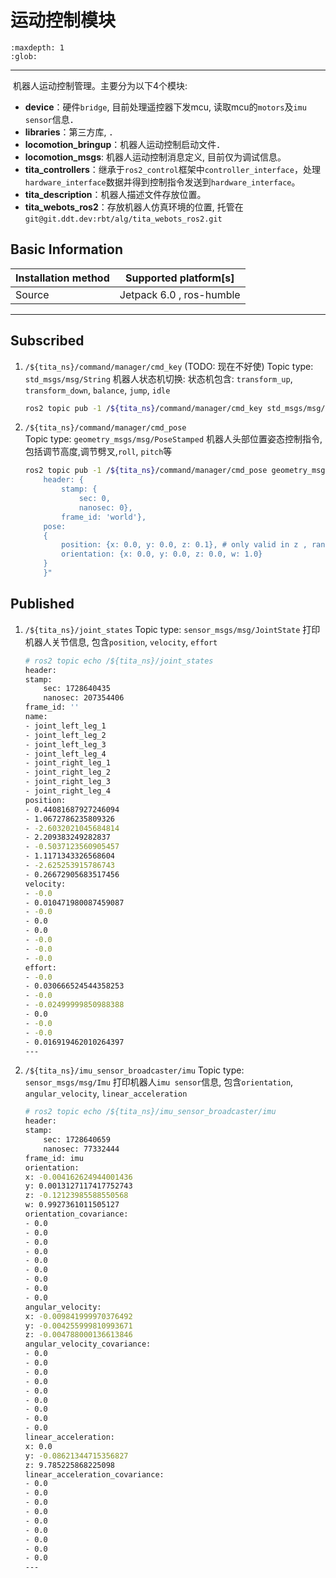 # 运动控制模块

```{toctree}
:maxdepth: 1
:glob:
```
------

​
机器人运动控制管理。主要分为以下4个模块:

- **device**：硬件`bridge`, 目前处理遥控器下发mcu, 读取mcu的`motors`及`imu sensor`信息．
- **libraries**：第三方库, ．
- **locomotion_bringup**：机器人运动控制启动文件．
- **locomotion_msgs**: 机器人运动控制消息定义, 目前仅为调试信息。
- **tita_controllers**：继承于`ros2_control`框架中`controller_interface`，处理`hardware_interface`数据并得到控制指令发送到`hardware_interface`。
- **tita_description**：机器人描述文件存放位置。
- **tita_webots_ros2**：存放机器人仿真环境的位置, 托管在`git@git.ddt.dev:rbt/alg/tita_webots_ros2.git`

## Basic Information

| Installation method | Supported platform[s]    |
| ------------------- | ------------------------ |
| Source              | Jetpack 6.0 , ros-humble |

------

## Subscribed
1. `/${tita_ns}/command/manager/cmd_key` (TODO: 现在不好使)
Topic type: `std_msgs/msg/String`
机器人状态机切换: 状态机包含: `transform_up`, `transform_down`, `balance`, `jump`, `idle`
    ``` bash
    ros2 topic pub -1 /${tita_ns}/command/manager/cmd_key std_msgs/msg/String "data: 'idle'"
    ```

2. `/${tita_ns}/command/manager/cmd_pose`    
Topic type: `geometry_msgs/msg/PoseStamped`
机器人头部位置姿态控制指令,包括调节高度,调节劈叉,`roll`, `pitch`等
    ``` bash
    ros2 topic pub -1 /${tita_ns}/command/manager/cmd_pose geometry_msgs/msg/PoseStamped "{
        header: {
            stamp: {
                sec: 0, 
                nanosec: 0}, 
            frame_id: 'world'}, 
        pose: 
        {
            position: {x: 0.0, y: 0.0, z: 0.1}, # only valid in z , range in 0.1 to 0.3
            orientation: {x: 0.0, y: 0.0, z: 0.0, w: 1.0}
        }
        }" 
    ```

## Published
1. `/${tita_ns}/joint_states`
Topic type: `sensor_msgs/msg/JointState`
打印机器人关节信息, 包含`position`, `velocity`, `effort`

    ``` bash
    # ros2 topic echo /${tita_ns}/joint_states
    header:
    stamp:
        sec: 1728640435
        nanosec: 207354406
    frame_id: ''
    name:
    - joint_left_leg_1
    - joint_left_leg_2
    - joint_left_leg_3
    - joint_left_leg_4
    - joint_right_leg_1
    - joint_right_leg_2
    - joint_right_leg_3
    - joint_right_leg_4
    position:
    - 0.44081687927246094
    - 1.0672786235809326
    - -2.6032021045684814
    - 2.209383249282837
    - -0.5037123560905457
    - 1.1171343326568604
    - -2.625253915786743
    - 0.26672905683517456
    velocity:
    - -0.0
    - 0.010471980087459087
    - -0.0
    - 0.0
    - 0.0
    - -0.0
    - -0.0
    - -0.0
    effort:
    - -0.0
    - 0.030666524544358253
    - -0.0
    - -0.02499999850988388
    - 0.0
    - -0.0
    - -0.0
    - 0.016919462010264397
    ---
    ```

1. `/${tita_ns}/imu_sensor_broadcaster/imu`
Topic type: `sensor_msgs/msg/Imu`
打印机器人`imu sensor`信息, 包含`orientation`, `angular_velocity`, `linear_acceleration`

    ``` bash
    # ros2 topic echo /${tita_ns}/imu_sensor_broadcaster/imu
    header:
    stamp:
        sec: 1728640659
        nanosec: 77332444
    frame_id: imu
    orientation:
    x: -0.004162624944001436
    y: 0.0013127117417752743
    z: -0.12123985588550568
    w: 0.9927361011505127
    orientation_covariance:
    - 0.0
    - 0.0
    - 0.0
    - 0.0
    - 0.0
    - 0.0
    - 0.0
    - 0.0
    - 0.0
    angular_velocity:
    x: -0.009841999970376492
    y: -0.004255999810993671
    z: -0.004788000136613846
    angular_velocity_covariance:
    - 0.0
    - 0.0
    - 0.0
    - 0.0
    - 0.0
    - 0.0
    - 0.0
    - 0.0
    - 0.0
    linear_acceleration:
    x: 0.0
    y: -0.08621344715356827
    z: 9.785225868225098
    linear_acceleration_covariance:
    - 0.0
    - 0.0
    - 0.0
    - 0.0
    - 0.0
    - 0.0
    - 0.0
    - 0.0
    - 0.0
    ---
    ```

